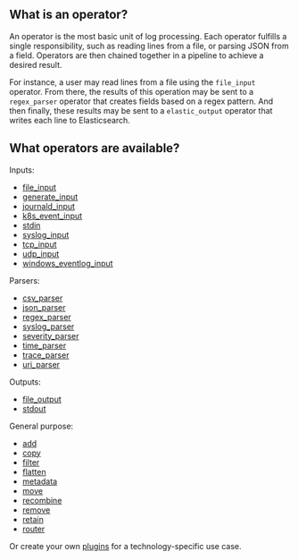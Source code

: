 ## What is an operator?
An operator is the most basic unit of log processing. Each operator fulfills a single responsibility, such as reading lines from a file, or parsing JSON from a field. Operators are then chained together in a pipeline to achieve a desired result.

For instance, a user may read lines from a file using the `file_input` operator. From there, the results of this operation may be sent to a `regex_parser` operator that creates fields based on a regex pattern. And then finally, these results may be sent to a `elastic_output` operator that writes each line to Elasticsearch.


## What operators are available?

Inputs:
- [file_input](/docs/operators/file_input.md)
- [generate_input](/docs/operators/generate_input.md)
- [journald_input](/docs/operators/journald_input.md)
- [k8s_event_input](/docs/operators/k8s_event_input.md)
- [stdin](/docs/operators/stdin.md)
- [syslog_input](/docs/operators/syslog_input.md)
- [tcp_input](/docs/operators/tcp_input.md)
- [udp_input](/docs/operators/udp_input.md)
- [windows_eventlog_input](/docs/operators/windows_eventlog_input.md)

Parsers:
- [csv_parser](/docs/operators/csv_parser.md)
- [json_parser](/docs/operators/json_parser.md)
- [regex_parser](/docs/operators/regex_parser.md)
- [syslog_parser](/docs/operators/syslog_parser.md)
- [severity_parser](/docs/operators/severity_parser.md)
- [time_parser](/docs/operators/time_parser.md)
- [trace_parser](/docs/operators/trace_parser.md)
- [uri_parser](/docs/operators/uri_parser.md)

Outputs:
- [file_output](docs/operators/file_output.md)
- [stdout](/docs/operators/stdout.md)

General purpose:
- [add](/docs/operators/add.md)
- [copy](/docs/operators/copy.md)
- [filter](/docs/operators/filter.md)
- [flatten](/docs/operators/flatten.md)
- [metadata](/docs/operators/metadata.md)
- [move](/docs/operators/move.md)
- [recombine](/docs/operators/recombine.md)
- [remove](/docs/operators/remove.md)
- [retain](/docs/operators/retain.md)
- [router](/docs/operators/router.md)

Or create your own [plugins](/docs/plugins.md) for a technology-specific use case.
